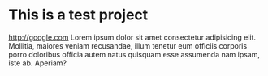 # This is a test project
http://google.com
 Lorem ipsum dolor sit amet consectetur adipisicing elit. Mollitia, maiores veniam recusandae, illum tenetur eum officiis corporis porro doloribus officia autem natus quisquam esse assumenda nam ipsam, iste ab. Aperiam?
